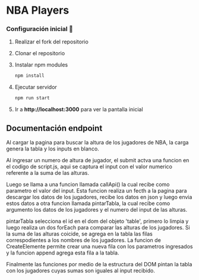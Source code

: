 # NBA Players

### Configuración inicial 🔧

1. Realizar el fork del repositorio

2. Clonar el repositorio

3. Instalar npm modules
   ```bash
   npm install
   ```
4. Ejecutar servidor
   ```bash
   npm run start
   ```
5. Ir a **http://localhost:3000** para ver la pantalla inicial

## Documentación endpoint
Al cargar la pagina para buscar la altura de los jugadores de NBA, la carga genera la tabla y los inputs en blanco.

Al ingresar un numero de altura de jugador, el submit actva una funcion en el codigo de script.js, aqui se captura el input con el valor numerico referente a la suma de las alturas.

Luego se llama a una funcion llamada callApi() la cual recibe como parametro el valor del input. Esta funcion realiza un fecth a la pagina para descargar los datos de los jugadores, recibe los datos en json y luego envia estos datos a otra funcion llamada pintarTabla, la cual recibe como argumento los datos de los jugadores y el numero del input de las alturas.

pintarTabla selecciona el id en el dom del objeto 'table', primero lo limpia y luego realiza un dos forEach para comparar las alturas de los jugadores. Si la suma de las alturas coicide, se agrega en la tabla las filas correspodientes a los nombres de los jugadores. La funcion de CreateElemente permite crear una nueva fila con los parametros ingresados y la funcion append agrega esta fila a la tabla.

Finalmente las funciones por medio de la estructura del DOM pintan la tabla con los jugadores cuyas sumas son iguales al input recibido.